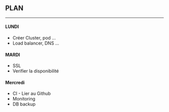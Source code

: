 ## PLAN
---
#### LUNDI
- Créer Cluster, pod ...
- Load balancer, DNS ...
#### MARDI
- SSL
- Verifier la disponibilité
#### Mercredi
- CI - Lier au Github
- Monitoring
- DB backup
